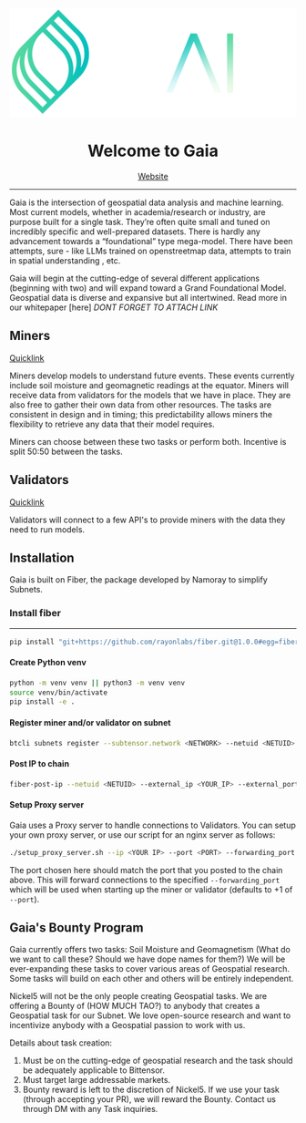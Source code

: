 ![Project Logo](logo-full.png)

# <center>Welcome to Gaia</center>

<div style="text-align: center;"><a href="https://www.gaiaresearch.ai/">Website</a></div>

----

Gaia is the intersection of geospatial data analysis and machine learning. Most current models, whether in academia/research or industry, are purpose built for a single task. They’re often quite small and tuned on incredibly specific and well-prepared datasets. There is hardly any advancement towards a “foundational” type mega-model. There have been attempts, sure - like LLMs trained on openstreetmap data, attempts to train in spatial understanding , etc. 

Gaia will begin at the cutting-edge of several different applications (beginning with two) and will expand toward a Grand Foundational Model. Geospatial data is diverse and expansive but all intertwined. Read more in our whitepaper [here] *DONT FORGET TO ATTACH LINK*

## Miners
[Quicklink](miner/MINER.md)

Miners develop models to understand future events. These events currently include soil moisture and geomagnetic readings at the equator. Miners will receive data from validators for the models that we have in place. They are also free to gather their own data from other resources. The tasks are consistent in design and in timing; this predictability allows miners the flexibility to retrieve any data that their model requires. 

Miners can choose between these two tasks or perform both. Incentive is split 50:50 between the tasks.


## Validators
[Quicklink](validator/VALIDATOR.md)

Validators will connect to a few API's to provide miners with the data they need to run models.

## Installation

Gaia is built on Fiber, the package developed by Namoray to simplify Subnets. 

### Install fiber

----
```bash
pip install "git+https://github.com/rayonlabs/fiber.git@1.0.0#egg=fiber[full]"
```

#### Create Python venv
```bash
python -m venv venv || python3 -m venv venv
source venv/bin/activate
pip install -e .
```

#### Register miner and/or validator on subnet
```bash
btcli subnets register --subtensor.network <NETWORK> --netuid <NETUID> --wallet.name <COLDKEY> --wallet.hotkey <HOTKEY>
```

#### Post IP to chain
```bash
fiber-post-ip --netuid <NETUID> --external_ip <YOUR_IP> --external_port <YOUR_PORT> --subtensor.network <NETWORK> --wallet.name <COLDKEY> --wallet.hotkey <HOTKEY> 
```

#### Setup Proxy server
Gaia uses a Proxy server to handle connections to Validators. You can setup your own proxy server, or use our script for an nginx server as follows:

```bash
./setup_proxy_server.sh --ip <YOUR IP> --port <PORT> --forwarding_port <PORT_FOR_MINER_OR_VALIDATOR> --server_name <NAME>
```

The port chosen here should match the port that you posted to the chain above. This will forward connections to the specified `--forwarding_port` which will be used when starting up the miner or validator (defaults to +1 of `--port`).

## Gaia's Bounty Program

Gaia currently offers two tasks: Soil Moisture and Geomagnetism (What do we want to call these? Should we have dope names for them?)
We will be ever-expanding these tasks to cover various areas of Geospatial research. Some tasks will build on each other and others will be entirely independent.

Nickel5 will not be the only people creating Geospatial tasks. We are offering a Bounty of (HOW MUCH TAO?) to anybody that creates a Geospatial task for our Subnet. We love open-source research and want to incentivize anybody with a Geospatial passion to work with us.

Details about task creation:
1. Must be on the cutting-edge of geospatial research and the task should be adequately applicable to Bittensor.
2. Must target large addressable markets.
3. Bounty reward is left to the discretion of Nickel5. If we use your task (through accepting your PR), we will reward the Bounty. Contact us through DM with any Task inquiries. 